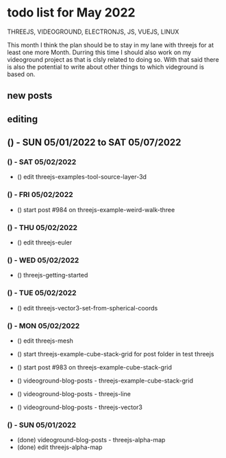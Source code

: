 # todo list for May 2022

THREEJS, VIDEOGROUND, ELECTRONJS, JS, VUEJS, LINUX

This month I think the plan should be to stay in my lane with threejs for at least one more Month. Durring this time I should also work on my videoground project as that is clsly related to doing so. With that said there is also the potential to write about other things to which videground is based on.

## new posts

## editing 


<!-- ////////// //////////
    WEEK 1
/////////////// ///////-->
## () - SUN 05/01/2022 to  SAT 05/07/2022

### () - SAT 05/02/2022
* () edit threejs-examples-tool-source-layer-3d

### () - FRI 05/02/2022
* () start post #984 on threejs-example-weird-walk-three

### () - THU 05/02/2022
* () edit threejs-euler

### () - WED 05/02/2022
* () threejs-getting-started

### () - TUE 05/02/2022
* () edit threejs-vector3-set-from-spherical-coords

### () - MON 05/02/2022
* () edit threejs-mesh

* () start threejs-example-cube-stack-grid for post folder in test threejs
* () start post #983 on threejs-example-cube-stack-grid

* () videoground-blog-posts - threejs-example-cube-stack-grid
* () videoground-blog-posts - threejs-line
* () videoground-blog-posts - threejs-vector3



### () - SUN 05/01/2022
* (done) videoground-blog-posts - threejs-alpha-map
* (done) edit threejs-alpha-map